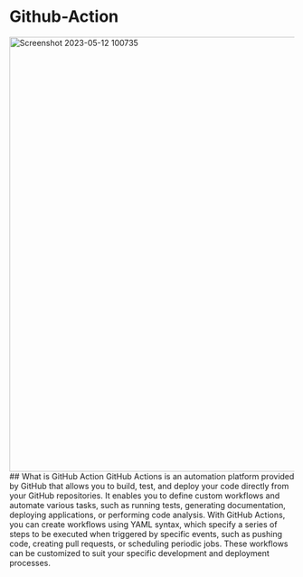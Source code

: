 # Github-Action
<img width="769" alt="Screenshot 2023-05-12 100735" src="https://github.com/skpatel-bmj/Github-Action/assets/125953981/716798b4-4710-47db-bf96-cd631a9baf31">
## What is GitHub Action
GitHub Actions is an automation platform provided by GitHub that allows you to build, test, and deploy your code directly from your GitHub repositories. 
It enables you to define custom workflows and automate various tasks, such as running tests, generating documentation, deploying applications, or performing code analysis.
With GitHub Actions, you can create workflows using YAML syntax, which specify a series of steps to be executed when triggered by specific events, such as pushing code, creating pull requests, or scheduling periodic jobs. These workflows can be customized to suit your specific development and deployment processes.
